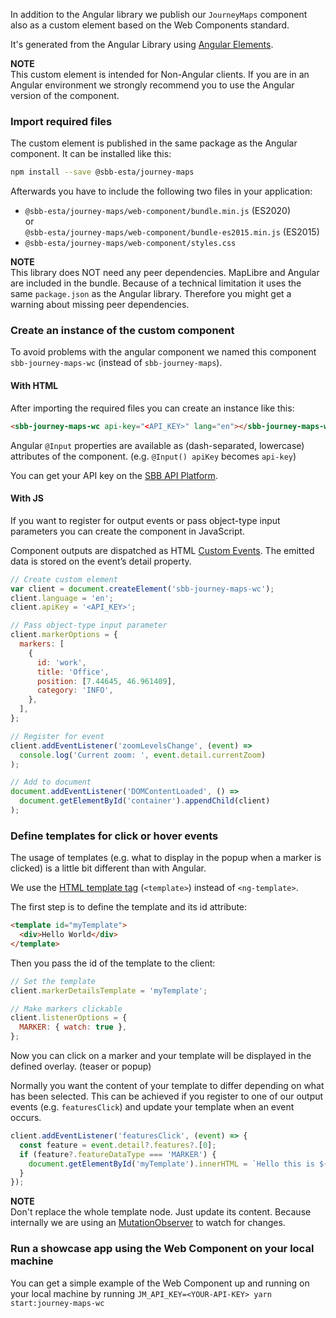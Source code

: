 In addition to the Angular library we publish our `JourneyMaps` component also as a custom element based on the Web Components standard.

It's generated from the Angular Library using [Angular Elements](https://angular.io/guide/elements).

**NOTE** \
This custom element is intended for Non-Angular clients. If you are in an Angular environment we strongly recommend you to use the Angular version of the component.

### Import required files

The custom element is published in the same package as the Angular component. It can be installed like this:

```sh
npm install --save @sbb-esta/journey-maps
```

Afterwards you have to include the following two files in your application:

- `@sbb-esta/journey-maps/web-component/bundle.min.js` (ES2020) \
  or \
  `@sbb-esta/journey-maps/web-component/bundle-es2015.min.js` (ES2015)
- `@sbb-esta/journey-maps/web-component/styles.css`

**NOTE** \
This library does NOT need any peer dependencies. MapLibre and Angular are included in the bundle.
Because of a technical limitation it uses the same `package.json` as the Angular library. Therefore you might get a warning about missing peer dependencies.

### Create an instance of the custom component

To avoid problems with the angular component we named this component `sbb-journey-maps-wc` (instead of `sbb-journey-maps`).

#### With HTML

After importing the required files you can create an instance like this:

```html
<sbb-journey-maps-wc api-key="<API_KEY>" lang="en"></sbb-journey-maps-wc>
```

Angular `@Input` properties are available as (dash-separated, lowercase) attributes of the component. (e.g. `@Input() apiKey` becomes `api-key`)

You can get your API key on the [SBB API Platform](https://developer.sbb.ch/apis/journey-maps-tiles).

#### With JS

If you want to register for output events or pass object-type input parameters you can create the component in JavaScript.

Component outputs are dispatched as HTML [Custom Events](https://developer.mozilla.org/en-US/docs/Web/API/CustomEvent).
The emitted data is stored on the event’s detail property.

```js
// Create custom element
var client = document.createElement('sbb-journey-maps-wc');
client.language = 'en';
client.apiKey = '<API_KEY>';

// Pass object-type input parameter
client.markerOptions = {
  markers: [
    {
      id: 'work',
      title: 'Office',
      position: [7.44645, 46.961409],
      category: 'INFO',
    },
  ],
};

// Register for event
client.addEventListener('zoomLevelsChange', (event) =>
  console.log('Current zoom: ', event.detail.currentZoom)
);

// Add to document
document.addEventListener('DOMContentLoaded', () =>
  document.getElementById('container').appendChild(client)
);
```

### Define templates for click or hover events

The usage of templates (e.g. what to display in the popup when a marker is clicked) is a little bit different than with Angular.

We use the [HTML template tag](https://developer.mozilla.org/de/docs/Web/HTML/Element/template) (`<template>`) instead of `<ng-template>`.

The first step is to define the template and its id attribute:

```html
<template id="myTemplate">
  <div>Hello World</div>
</template>
```

Then you pass the id of the template to the client:

```js
// Set the template
client.markerDetailsTemplate = 'myTemplate';

// Make markers clickable
client.listenerOptions = {
  MARKER: { watch: true },
};
```

Now you can click on a marker and your template will be displayed in the defined overlay. (teaser or popup)

Normally you want the content of your template to differ depending on what has been selected.
This can be achieved if you register to one of our output events (e.g. `featuresClick`) and update your template when an event occurs.

```js
client.addEventListener('featuresClick', (event) => {
  const feature = event.detail?.features?.[0];
  if (feature?.featureDataType === 'MARKER') {
    document.getElementById('myTemplate').innerHTML = `Hello this is ${feature.properties?.title}`;
  }
});
```

**NOTE** \
Don't replace the whole template node. Just update its content.
Because internally we are using an [MutationObserver](https://developer.mozilla.org/de/docs/Web/API/MutationObserver) to watch for changes.

### Run a showcase app using the Web Component on your local machine

You can get a simple example of the Web Component up and running on your local machine by running `JM_API_KEY=<YOUR-API-KEY> yarn start:journey-maps-wc`
